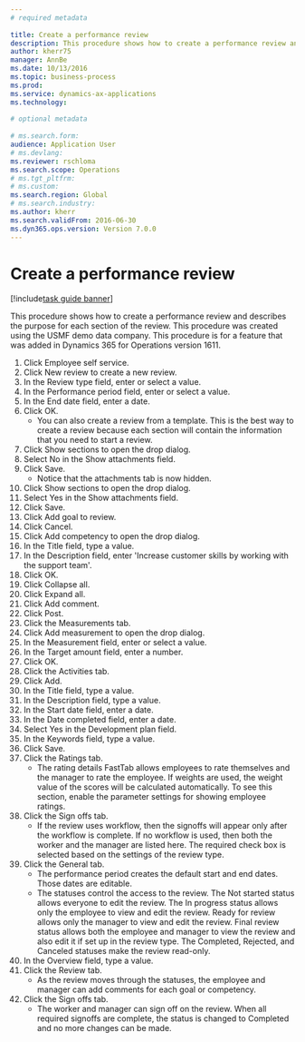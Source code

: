 ```yaml
--- 
# required metadata 
 
title: Create a performance review
description: This procedure shows how to create a performance review and describes the purpose for each section of the review. 
author: kherr75
manager: AnnBe 
ms.date: 10/13/2016
ms.topic: business-process 
ms.prod:  
ms.service: dynamics-ax-applications 
ms.technology:  
 
# optional metadata 
 
# ms.search.form:   
audience: Application User 
# ms.devlang:  
ms.reviewer: rschloma
ms.search.scope: Operations 
# ms.tgt_pltfrm:  
# ms.custom:  
ms.search.region: Global
# ms.search.industry: 
ms.author: kherr
ms.search.validFrom: 2016-06-30 
ms.dyn365.ops.version: Version 7.0.0 
---
```

# Create a performance review

[!include[task guide banner](../../includes/task-guide-banner.md)]

This procedure shows how to create a performance review and describes the purpose for each section of the review. This procedure was created using the USMF demo data company. This procedure is for a feature that was added in Dynamics 365 for Operations version 1611.

1. Click Employee self service.
2. Click New review to create a new review.
3. In the Review type field, enter or select a value.
4. In the Performance period field, enter or select a value.
5. In the End date field, enter a date.
6. Click OK.
    * You can also create a review from a template. This is the best way to create a review because each section will contain the information that you need to start a review.  
7. Click Show sections to open the drop dialog.
8. Select No in the Show attachments field.
9. Click Save.
    * Notice that the attachments tab is now hidden.  
10. Click Show sections to open the drop dialog.
11. Select Yes in the Show attachments field.
12. Click Save.
13. Click Add goal to review.
14. Click Cancel.
15. Click Add competency to open the drop dialog.
16. In the Title field, type a value.
17. In the Description field, enter 'Increase customer skills by working with the support team'.
18. Click OK.
19. Click Collapse all.
20. Click Expand all.
21. Click Add comment.
22. Click Post.
23. Click the Measurements tab.
24. Click Add measurement to open the drop dialog.
25. In the Measurement field, enter or select a value.
26. In the Target amount field, enter a number.
27. Click OK.
28. Click the Activities tab.
29. Click Add.
30. In the Title field, type a value.
31. In the Description field, type a value.
32. In the Start date field, enter a date.
33. In the Date completed field, enter a date.
34. Select Yes in the Development plan field.
35. In the Keywords field, type a value.
36. Click Save.
37. Click the Ratings tab.
    * The rating details FastTab allows employees to rate themselves and the manager to rate the employee. If weights are used, the weight value of the scores will be calculated automatically.    To see this section, enable the parameter settings for showing employee ratings.  
38. Click the Sign offs tab.
    * If the review uses workflow, then the signoffs will appear only after the workflow is complete. If no workflow is used, then both the worker and the manager are listed here. The required check box is selected based on the settings of the review type.  
39. Click the General tab.
    * The performance period creates the default start and end dates. Those dates are editable.  
    * The statuses control the access to the review. The Not started status allows everyone to edit the review. The In progress status allows only the employee to view and edit the review. Ready for review allows only the manager to view and edit the review. Final review status allows both the employee and manager to view the review and also edit it if set up in the review type. The Completed, Rejected, and Canceled statuses make the review read-only.  
40. In the Overview field, type a value.
41. Click the Review tab.
    * As the review moves through the statuses, the employee and manager can add comments for each goal or competency.  
42. Click the Sign offs tab.
    * The worker and manager can sign off on the review. When all required signoffs are complete, the status is changed to Completed and no more changes can be made.  

